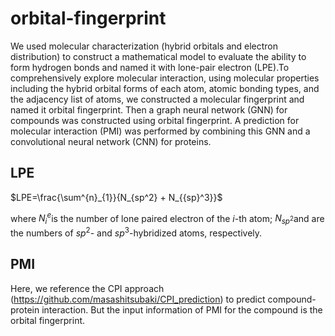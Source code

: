 # orbital-fingerprint

 We used molecular characterization (hybrid orbitals and electron distribution) to construct a mathematical model to evaluate the ability to form hydrogen bonds and named it with lone-pair electron (LPE).To comprehensively explore molecular interaction, using molecular properties including the hybrid orbital forms of each atom, atomic bonding types, and the adjacency list of atoms, we constructed a molecular fingerprint and named it orbital fingerprint. Then a graph neural network (GNN) for compounds was constructed using orbital fingerprint. A prediction for molecular interaction (PMI) was performed by combining this GNN and a convolutional neural network (CNN) for proteins.

## LPE

$LPE=\frac{\sum^{n}_{1}}{N_{sp^2} + N_{{sp}^3}}​$

where $N^{e}_{i}​$ is the number of lone paired electron of the $i​$-th atom; $N_{{sp}^2}​$ and  are the numbers of $sp^2​$- and $sp^3​$-hybridized atoms, respectively. 

## PMI

Here, we reference the CPI approach (https://github.com/masashitsubaki/CPI_prediction) to predict compound-protein interaction. But the input information of PMI for the compound is the orbital fingerprint.
